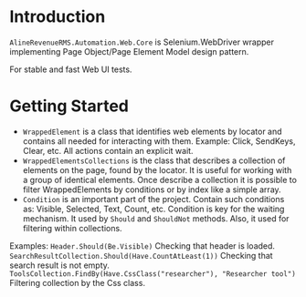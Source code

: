 ﻿# Introduction
`AlineRevenueRMS.Automation.Web.Core` is Selenium.WebDriver wrapper implementing Page Object/Page Element Model design pattern.

For stable and fast Web UI tests.

# Getting Started
* `WrappedElement` is a class that identifies web elements by locator and contains all needed for interacting with them. Example: Click, SendKeys, Clear, etc. All actions contain an explicit wait.
* `WrappedElementsCollections` is the class that describes a collection of elements on the page, found by the locator. It is useful for working with a group of identical elements. Once describe a collection it is possible to filter WrappedElements by conditions or by index like a simple array.
* `Condition` is an important part of the project. Contain such conditions as: Visible, Selected, Text, Count, etc. Condition is key for the waiting mechanism. It used by `Should` and `ShouldNot` methods. Also, it used for filtering within collections. 

Examples:
`Header.Should(Be.Visible)` Checking that header is loaded.
`SearchResultCollection.Should(Have.CountAtLeast(1))` Checking that search result is not empty.
`ToolsCollection.FindBy(Have.CssClass("researcher"), "Researcher tool")` Filtering collection by the Css class.